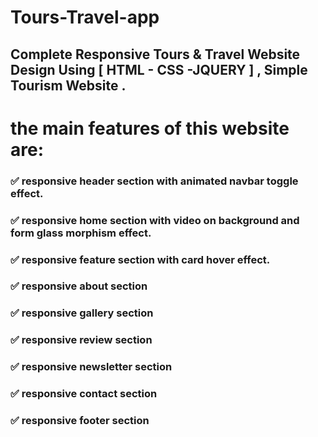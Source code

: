 # Tours-Travel-app
## Complete Responsive Tours &amp; Travel Website Design Using [ HTML - CSS -JQUERY ] , Simple Tourism Website .



# the main features of this website are:
### ✅ responsive header section with animated navbar toggle effect.
### ✅ responsive home section with video on background and form glass morphism effect.
### ✅ responsive feature section with card hover effect.
### ✅ responsive about section
### ✅ responsive gallery section
### ✅ responsive review section
### ✅ responsive newsletter section
### ✅ responsive contact section
### ✅ responsive footer section

